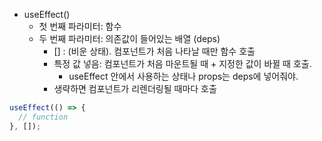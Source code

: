 - useEffect()
  - 첫 번째 파라미터: 함수
  - 두 번째 파라미터: 의존값이 들어있는 배열 (deps)
    - [] : (비운 상태). 컴포넌트가 처음 나타날 때만 함수 호출
    - 특정 값 넣음: 컴포넌트가 처음 마운트될 때 + 지정한 값이 바뀔 때 호출.
      - useEffect 안에서 사용하는 상태나 props는 deps에 넣어줘야.
    - 생략하면 컴포넌트가 리렌더링될 때마다 호출

```js
useEffect(() => {
  // function
}, []);
```
